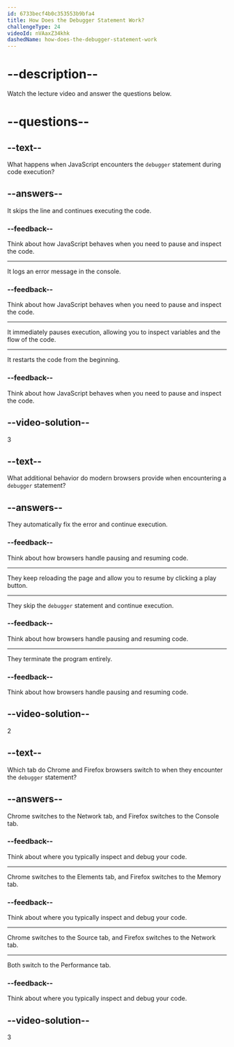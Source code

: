 ```yaml
---
id: 6733becf4b0c353553b9bfa4
title: How Does the Debugger Statement Work?
challengeType: 24
videoId: nVAaxZ34khk
dashedName: how-does-the-debugger-statement-work
---
```


# --description--

Watch the lecture video and answer the questions below.

# --questions--

## --text--

What happens when JavaScript encounters the `debugger` statement during code execution?

## --answers--

It skips the line and continues executing the code.

### --feedback--

Think about how JavaScript behaves when you need to pause and inspect the code.

---

It logs an error message in the console.

### --feedback--

Think about how JavaScript behaves when you need to pause and inspect the code.

---

It immediately pauses execution, allowing you to inspect variables and the flow of the code.

---

It restarts the code from the beginning.

### --feedback--

Think about how JavaScript behaves when you need to pause and inspect the code.

## --video-solution--

3

## --text--

What additional behavior do modern browsers provide when encountering a `debugger` statement?

## --answers--

They automatically fix the error and continue execution.

### --feedback--

Think about how browsers handle pausing and resuming code.

---

They keep reloading the page and allow you to resume by clicking a play button.

---

They skip the `debugger` statement and continue execution.

### --feedback--

Think about how browsers handle pausing and resuming code.

---

They terminate the program entirely.

### --feedback--

Think about how browsers handle pausing and resuming code.

## --video-solution--

2

## --text--

Which tab do Chrome and Firefox browsers switch to when they encounter the `debugger` statement?

## --answers--

Chrome switches to the Network tab, and Firefox switches to the Console tab.

### --feedback--

Think about where you typically inspect and debug your code.

---

Chrome switches to the Elements tab, and Firefox switches to the Memory tab.

### --feedback--

Think about where you typically inspect and debug your code.

---

Chrome switches to the Source tab, and Firefox switches to the Network tab.

---

Both switch to the Performance tab.

### --feedback--

Think about where you typically inspect and debug your code.

## --video-solution--

3
